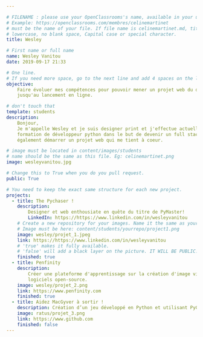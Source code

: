 ```yaml
---

# FILENAME : please use your OpenClassrooms's name, available in your url.
# Example: https://openclassrooms.com/membres/celinemartinet
# must be the name of your file. If file name is celinemartinet.md, title is celinemartinet.
# lowercase, no blank space, Capital case or special character.
title: Wesley

# First name or full name
name: Wesley Vanitou
date: 2019-09-17 21:33

# One line.
# If you need more space, go to the next line and add 4 spaces on the left, as in 'description'.
objective:
    Faire évoluer mes compétences pour pouvoir mener un projet web du design
    jusqu'au lancement en ligne. 

# don't touch that
template: students
description:
    Bonjour,
    Je m'appelle Wesley et je suis designer print et j'effectue actuellement la
    formation de développeur python dans le but de devenir un full stack dev et
    également démarrer un projet web qui me tient à coeur.

# image must be located in content/images/students
# name should be the same as this file. Eg: celinemartinet.png
image: wesleyvanitou.jpg

# Change this to True when you do you pull request.
public: True

# You need to keep the exact same structure for each new project.
projects:
  - title: The Pychaser !
    description: 
        Designer et web enthousiate en quête du titre de PyMaster!
        LinkedIn: https://https://www.linkedin.com/in/wesleyvanitou
    # Create a new repository for your images. Name it the same as your nickname and profile picture.
    # Image must be here: content/students/yourrepo/project1.png
    image: wesley/projet_1.jpeg
    link: https://https://www.linkedin.com/in/wesleyvanitou
    # 'true' makes it fully available.
    # 'false' will add a black layer on the picture. IT WILL BE PUBLIC!
    finished: true
  - title: Penfinity
    description:
        Créer une plateforme d'apprentissage sur la création d'image via les
        logiciels open-source.
    image: wesley/projet_2.png
    link: https://www.penfinity.com
    finished: true
  - title: Aidez MacGyver à sortir !
    description: Création d’un jeu développé en Python et utilisant PyGame.
    image: ratus/projet_3.png
    link: https://www.github.com
    finished: false
---
```

